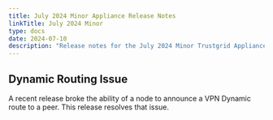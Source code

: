```yaml
---
title: July 2024 Minor Appliance Release Notes
linkTitle: July 2024 Minor
type: docs
date: 2024-07-10
description: "Release notes for the July 2024 Minor Trustgrid Appliance release"
---
```


## Dynamic Routing Issue
A recent release broke the ability of a node to announce a VPN Dynamic route to a peer.  This release resolves that issue.